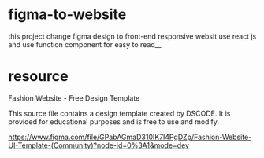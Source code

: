 # figma-to-website

this project change figma design to front-end responsive websit use react js and use function component for easy to read__


# resource 
Fashion Website - Free Design Template
 
This source file contains a design template created by DSCODE.
It is provided for educational purposes and is free to use and modify.

https://www.figma.com/file/GPabAGmaD310IK7l4PgDZp/Fashion-Website-UI-Template-(Community)?node-id=0%3A1&mode=dev

